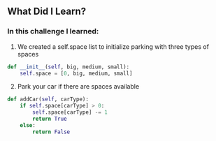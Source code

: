 ## What Did I Learn?

### In this challenge I learned:

1. We created a self.space list to initialize parking with three types of spaces
```python
def __init__(self, big, medium, small):
    self.space = [0, big, medium, small]
```

2. Park your car if there are spaces available
```python
def addCar(self, carType):
    if self.space[carType] > 0:
        self.space[carType] -= 1
        return True
    else:
        return False
```